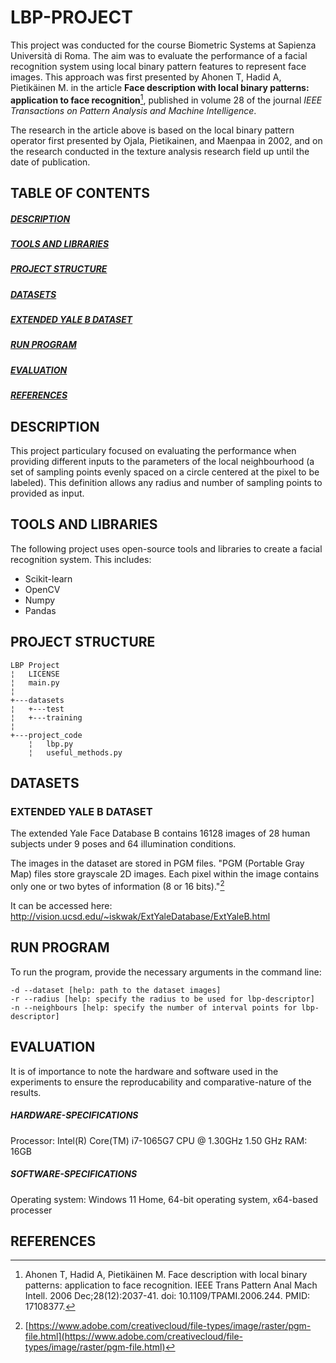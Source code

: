 # LBP-PROJECT
This project was conducted for the course Biometric Systems at Sapienza Università di Roma. The aim was to evaluate the performance of a facial recognition system using local binary pattern features to represent face images. This approach was first presented by Ahonen T, Hadid A, Pietikäinen M. in the article **Face description with local binary patterns: application to face recognition**[^1], published in volume 28 of the journal *IEEE Transactions on Pattern Analysis and Machine Intelligence*.

The research in the article above is based on the local binary pattern operator first presented by Ojala, Pietikainen, and Maenpaa in 2002, and on the research conducted in the texture analysis research field up until the date of publication. 

## TABLE OF CONTENTS

##### [DESCRIPTION](https://github.com/aav-98/LBP-PROJECT/edit/main/README.md#description)

##### [TOOLS AND LIBRARIES](https://github.com/aav-98/LBP-PROJECT/edit/main/README.md#tools-and-libraries)

##### [PROJECT STRUCTURE](https://github.com/aav-98/LBP-PROJECT/edit/main/README.md#project-structure)

##### [DATASETS](https://github.com/aav-98/LBP-PROJECT/edit/main/README.md#datasets)

##### [EXTENDED YALE B DATASET](https://github.com/aav-98/LBP-PROJECT/edit/main/README.md#extended-yale-b-dataset)  

##### [RUN PROGRAM](https://github.com/aav-98/LBP-PROJECT/edit/main/README.md#run-program)

##### [EVALUATION](https://github.com/aav-98/LBP-PROJECT/edit/main/README.md#evaluation)

##### [REFERENCES](https://github.com/aav-98/LBP-PROJECT/edit/main/README.md#references)

## DESCRIPTION

This project particulary focused on evaluating the performance when providing different inputs to the parameters of the local neighbourhood (a set of sampling points evenly spaced on a circle centered at the pixel to be labeled). This definition allows any radius and number of sampling points to provided as input.

## TOOLS AND LIBRARIES
The following project uses open-source tools and libraries to create a facial recognition system. This includes:
* Scikit-learn 
* OpenCV
* Numpy
* Pandas

## PROJECT STRUCTURE
```
LBP Project
¦   LICENSE
¦   main.py
¦   
+---datasets
¦   +---test
¦   +---training
¦       
+---project_code
    ¦   lbp.py
    ¦   useful_methods.py
```

## DATASETS

### EXTENDED YALE B DATASET

The extended Yale Face Database B contains 16128 images of 28 human subjects under 9 poses and 64 illumination conditions.

The images in the dataset are stored in PGM files. "PGM (Portable Gray Map) files store grayscale 2D images. Each pixel within the image contains only one or two bytes of information (8 or 16 bits)."[^2] 

It can be accessed here: http://vision.ucsd.edu/~iskwak/ExtYaleDatabase/ExtYaleB.html

## RUN PROGRAM

To run the program, provide the necessary arguments in the command line:

```
-d --dataset [help: path to the dataset images]
-r --radius [help: specify the radius to be used for lbp-descriptor]
-n --neighbours [help: specify the number of interval points for lbp-descriptor]
```

## EVALUATION

It is of importance to note the hardware and software used in the experiments to ensure the reproducability and comparative-nature of the results.

##### HARDWARE-SPECIFICATIONS
Processor: Intel(R) Core(TM) i7-1065G7 CPU @ 1.30GHz   1.50 GHz
RAM:       16GB

##### SOFTWARE-SPECIFICATIONS

Operating system: Windows 11 Home, 64-bit operating system, x64-based processer

## REFERENCES

[^1]: Ahonen T, Hadid A, Pietikäinen M. Face description with local binary patterns: application to face recognition. IEEE Trans Pattern Anal Mach Intell. 2006 Dec;28(12):2037-41. doi: 10.1109/TPAMI.2006.244. PMID: 17108377.
[^2]: [https://www.adobe.com/creativecloud/file-types/image/raster/pgm-file.html](https://www.adobe.com/creativecloud/file-types/image/raster/pgm-file.html)


